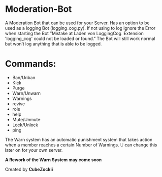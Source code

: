 # Moderation-Bot

A Moderation Bot that can be used for your Server. Has an option to be used as a logging Bot (logging_cog.py). If not using to log ignore the Error when starting the Bot ”Mistake at Laden von LoggingCog: Extension 'logging_cog' could not be loaded or found.” The Bot will still work normal but won’t log anything that is able to be logged.

# Commands:

- Ban/Unban
- Kick
- Purge
- Warn/Unwarn
- Warnings
- revive
- role
- help
- Mute/Unmute
- Lock/Unlock
- ping

The Warn system has an automatic punishment system that takes action when a member reaches a certain Number of Warnings. U can change this later on for your own server.

**A Rework of the Warn System may come soon**

Created by **CubeZockii**
